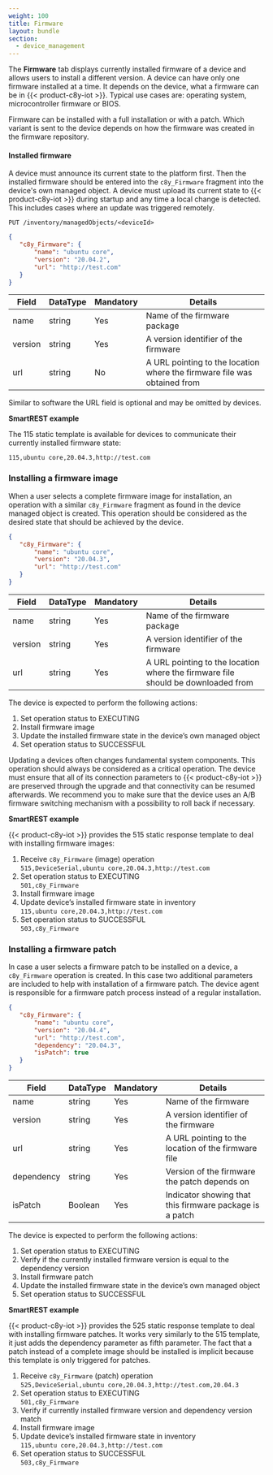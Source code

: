 ```yaml
---
weight: 100
title: Firmware
layout: bundle
section: 
  - device_management
---
```


The **Firmware** tab displays currently installed firmware of a device and allows users to install a different version. A device can have only one firmware installed at a time. It depends on the device, what a firmware can be in {{< product-c8y-iot >}}. Typical use cases are: operating system, microcontroller firmware or BIOS.

Firmware can be installed with a full installation or with a patch. Which variant is sent to the device depends on how the firmware was created in the firmware repository.

#### Installed firmware

A device must announce its current state to the platform first. Then the installed firmware should be entered into the ```c8y_Firmware``` fragment into the device's own managed object. A device must upload its current state to {{< product-c8y-iot >}} during startup and any time a local change is detected. This includes cases where an update was triggered remotely.

```http
PUT /inventory/managedObjects/<deviceId>
```
```json
{
   "c8y_Firmware": {
       "name": "ubuntu core",
       "version": "20.04.2",
       "url": "http://test.com"
   }
}
```

| Field | DataType | Mandatory | Details |
|----|----|----|----|
|name|string|Yes|Name of the firmware package|
|version|string|Yes|A version identifier of the firmware|
|url|string|No|A URL pointing to the location where the firmware file was obtained from|

Similar to software the URL field is optional and may be omitted by devices.

**SmartREST example**

The 115 static template is available for devices to communicate their currently installed firmware state:

`115,ubuntu core,20.04.3,http://test.com`

### Installing a firmware image

When a user selects a complete firmware image for installation, an operation with a similar ```c8y_Firmware``` fragment as found in the device managed object is created. This operation should be considered as the desired state that should be achieved by the device.

```json
{
   "c8y_Firmware": {
       "name": "ubuntu core",
       "version": "20.04.3",
       "url": "http://test.com"
   }
}
```

|Field|DataType|Mandatory|Details|
|----|----|----|----|
|name|string|Yes|Name of the firmware package|
|version|string|Yes|A version identifier of the firmware|
|url|string|Yes|A URL pointing to the location where the firmware file should be downloaded from|

The device is expected to perform the following actions:

1. Set operation status to EXECUTING
2. Install firmware image
3. Update the installed firmware state in the device’s own managed object
4. Set operation status to SUCCESSFUL

Updating a devices often changes fundamental system components. This operation should always be considered as a critical operation. The device must ensure that all of its connection parameters to {{< product-c8y-iot >}} are preserved through the upgrade and that connectivity can be resumed afterwards. We recommend you to make sure that the device uses an A/B firmware switching mechanism with a possibility to roll back if necessary.

**SmartREST example**

{{< product-c8y-iot >}} provides the 515 static response template to deal with installing firmware images:

1. Receive ```c8y_Firmware``` (image) operation <br>
  `515,DeviceSerial,ubuntu core,20.04.3,http://test.com`
2. Set operation status to EXECUTING <br>
  `501,c8y_Firmware`
3. Install firmware image
4. Update device’s installed firmware state in inventory <br>
  `115,ubuntu core,20.04.3,http://test.com`
5. Set operation status to SUCCESSFUL <br>
  `503,c8y_Firmware`

### Installing a firmware patch

In case a user selects a firmware patch to be installed on a device, a ```c8y_Firmware``` operation is created. In this case two additional parameters are included to help with installation of a firmware patch. The device agent is responsible for a firmware patch process instead of a regular installation.

```json
{
   "c8y_Firmware": {
       "name": "ubuntu core",
       "version": "20.04.4",
       "url": "http://test.com",
       "dependency": "20.04.3",
       "isPatch": true
   }
}
```

|Field|DataType|Mandatory|Details|
|----|----|----|----|
|name|string|Yes|Name of the firmware|
|version|string|Yes|A version identifier of the firmware|
|url|string|Yes|A URL pointing to the location of the firmware file|
|dependency|string|Yes|Version of the firmware the patch depends on|
|isPatch|Boolean|Yes|Indicator showing that this firmware package is a patch|


The device is expected to perform the following actions:

1. Set operation status to EXECUTING
2. Verify if the currently installed firmware version is equal to the dependency version
3. Install firmware patch
4. Update the installed firmware state in the device’s own managed object
5. Set operation status to SUCCESSFUL

**SmartREST example**

{{< product-c8y-iot >}} provides the 525 static response template to deal with installing firmware patches. It works very similarly to the 515 template, it just adds the dependency parameter as fifth parameter. The fact that a patch instead of a complete image should be installed is implicit because this template is only triggered for patches.

1. Receive ```c8y_Firmware``` (patch) operation <br>
  `525,DeviceSerial,ubuntu core,20.04.3,http://test.com,20.04.3`
2. Set operation status to EXECUTING <br>
  `501,c8y_Firmware`
3. Verify if currently installed firmware version and dependency version match
4. Install firmware image
5. Update device’s installed firmware state in inventory<br>
  `115,ubuntu core,20.04.3,http://test.com`
6. Set operation status to SUCCESSFUL<br>
  `503,c8y_Firmware`
